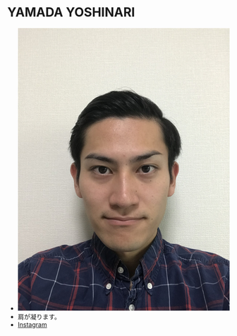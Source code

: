 # YAMADA YOSHINARI
- ![me](https://raw.githubusercontent.com/Yoshinari-Yamada/website/master/yamadayoshinari0521.png)
- 肩が凝ります。
- [Instagram](https://www.instagram.com/yamadayoshinari/)
